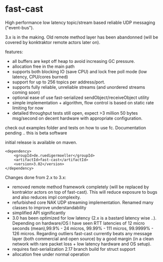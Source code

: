 fast-cast
=========


High performance low latency topic/stream based reliable UDP messaging ("event-bus").

3.x is in the making. Old remote method layer has been abandonned (will be covered by konktraktor remote actors later on).

features:
- all buffers are kept off heap to avoid increasing GC pressure.
- allocation free in the main path
- supports both blocking IO (save CPU) and lock free poll mode (low latency, CPU/cores burned)
- support for up to 256 topics per address/port.
- supports fully reliable, unreliable streams (and unordered streams coming soon)
- optional ease of use fast-serialized sendObject/receiveObject utility
- simple implementation + algorithm, flow control is based on static rate limiting for now
- detailed throughput tests still open, expect >3 million 50 bytes msg/second on decent hardware with appropriate configuration.

check out examples folder and tests on how to use fc. Documentation pending .. this is beta software

initial release is available on maven.
```
<dependency>
    <groupId>de.ruedigermoeller</groupId>
    <artifactId>fast-cast</artifactId>
    <version>3.02</version>
</dependency>
```


Changes done from 2.x to 3.x:
- removed remote method framework completely (will be replaced by kontraktor actors on top of fast-cast). This will  reduce exposure to bugs and also reduces impl complexity.
- refurbished core NAK UDP streaming implementation. Renamed many classes to improve understandability
- simplified API significantly
- 3.0 has been optimized for low latency (2.x is a bastard latency wise ..). Depending on hardware/OS I have seen RTT latencies of 12 micro seconds (mean),99.9% - 24 micros, 99.99% - 111 micros, 99.9999% - 126 micros. Regarding outliers fast-cast currently beats any message layer (both commercial and open source) by a good margin (in a clean network with rare packet loss + low latency hardware and OS setup).
- requires fast-serialization 2.17 branch build for struct support
- allocation free under normal operation

